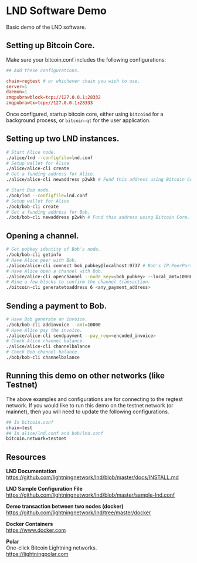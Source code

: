 # LND Software Demo
Basic demo of the LND software.

## Setting up Bitcoin Core.
Make sure your bitcoin.conf includes the following configurations:

```conf
## Add these configurations.

chain=regtest # or whichever chain you wish to use.
server=1
daemon=1
zmqpubrawblock=tcp://127.0.0.1:28332
zmqpubrawtx=tcp://127.0.0.1:28333
```

Once configured, startup bitcoin core, either using `bitcoind` for a background process, or `bitcoin-qt` for the user application.

## Setting up two LND instances.
```bash
# Start Alice node.
./alice/lnd --configfile=lnd.conf
# Setup wallet for Alice
./alice/alice-cli create
# Get a funding address for Alice.
./alice/alice-cli newaddress p2wkh # Fund this address using Bitcoin Core.

# Start Bob node.
./bob/lnd --configfile=lnd.conf
# Setup wallet for Alice
./bob/bob-cli create
# Get a funding address for Bob.
./bob/bob-cli newaddress p2wkh # Fund this address using Bitcoin Core.
```

## Opening a channel.
```bash
# Get pubkey identity of Bob's node.
./bob/bob-cli getinfo
# Have Alice peer with Bob.
./alice/alice-cli connect bob_pubkey@localhost:9737 # Bob's IP:PeerPort
# Have Alice open a channel with Bob.
./alice/alice-cli openchannel --node_key=<bob_pubkey> --local_amt=1000000
# Mine a few blocks to confirm the channel transaction.
./bitcoin-cli generatetoaddress 6 <any_payment_address>
```

## Sending a payment to Bob.
```bash
# Have Bob generate an invoice.
./bob/bob-cli addinvoice --amt=10000
# Have Alice pay the invoice.
./alice/alice-cli sendpayment --pay_req=<encoded_invoice>
# Check Alice channel balance.
./alice/alice-cli channelbalance
# Check Bob channel balance.
./bob/bob-cli channelbalance
```

## Running this demo on other networks (like Testnet)

The above examples and configurations are for connecting to the regtest network. If you would like to run this demo on the testnet network (or mainnet), then you will need to update the following configurations.

```sh
## In bitcoin.conf
chain=test
## In alice/lnd.conf and bob/lnd.conf
bitcoin.network=testnet
```

## Resources
**LND Documentation**  
https://github.com/lightningnetwork/lnd/blob/master/docs/INSTALL.md

**LND Sample Configuration File**  
https://github.com/lightningnetwork/lnd/blob/master/sample-lnd.conf

**Demo transaction between two nodes (docker)**  
https://github.com/lightningnetwork/lnd/tree/master/docker

**Docker Containers**  
https://www.docker.com

**Polar**  
One-click Bitcoin Lightning networks.  
https://lightningpolar.com
